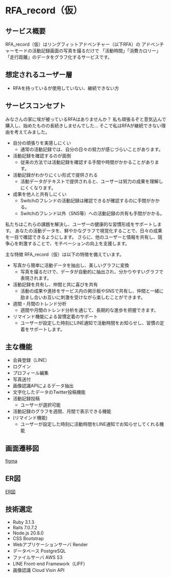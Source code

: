 # RFA_record（仮）

## サービス概要
RFA_record（仮）はリングフィットアドベンチャー（以下RFA）の
アドベンチャーモードの活動記録画面の写真を撮るだけで
「活動時間」「消費カロリー」「走行距離」のデータをグラフ化するサービスです。

## 想定されるユーザー層
- RFAを持っているが使用していない、継続できない方

## サービスコンセプト
みなさんの家に埃が被っているRFAはありませんか？
私も頑張るぞと意気込んで購入し、始めたものの長続きしませんでした...
そこで私はRFAが継続できない理由を考えてみました。

- 自分の頑張りを実感しにくい
  - 通常の活動記録では、自分の日々の努力が感じづらいことがあります。
- 活動記録を確認するのが面倒
  - 従来の方法では活動記録を確認する手間や時間がかかることがあります。
- 活動記録がわかりにくい形式で提供される
  - 活動データがテキストで提供されると、ユーザーは努力の成果を理解しにくくなります。
- 成果を他人と共有しにくい
  - Switchのフレンドの活動記録は確認できるが確認するのに手間がかかる。
  - Switchのフレンド以外（SNS等）への活動記録の共有も手間がかかる。

私たちはこれらの課題を解決し、ユーザーの健康的な習慣形成をサポートします。
あなたの活動データを、鮮やかなグラフで視覚化することで、日々の成果を一目で確認できるようにします。
さらに、他のユーザーと情報を共有し、競争心を刺激することで、モチベーションの向上を支援します。

主な特徴
RFA_record（仮）は以下の特徴を備えています。

- 写真から簡単に活動データを抽出し、美しいグラフに変換
  - 写真を撮るだけで、データが自動的に抽出され、分かりやすいグラフで表現されます。
- 活動記録を共有し、仲間と共に喜びを共有
  - 活動の成果や進捗をサービス内の掲示板やSNSで共有し、仲間と一緒に励まし合いお互いに刺激を受けながら楽しむことができます。
- 週間・月間のトレンド分析
  - 週間や月間のトレンド分析を通じて、長期的な進歩を把握できます。
- リマインド機能による習慣定着のサポート
  - ユーザーが設定した時刻にLINE通知で活動時間をお知らせし、習慣の定着をサポートします。

## 主な機能
- 会員登録（LINE）
- ログイン
- プロフィール編集
- 写真送付
- 画像認識APIによるデータ抽出
- 文字化したデータのTwitter投稿機能
- 活動記録投稿
  - ユーザーが選択可能
- 活動記録のグラフを週間、月間で表示できる機能
- (リマインド機能)
  - ユーザーが設定した時刻に活動時間をLINE通知でお知らせしてくれる機能

## 画面遷移図
[figma](https://www.figma.com/file/un8cIHFMRvSCLWNKG3npIT/%E7%94%BB%E9%9D%A2%E9%81%B7%E7%A7%BB%E5%9B%B3?type=design&node-id=0%3A1&mode=design&t=iHrcsFHyKmszz8YF-1)

## ER図
[ER図](https://drive.google.com/file/d/1wM5mSui0ylUu6iIfC968MGkoe8Krycow/view?usp=sharing)

## 技術選定
- Ruby 3.1.3
- Rails 7.0.7.2
- Node.js 20.8.0
- CSS Bootstrap
- Webアプリケーションサーバ Render
- データベース PostgreSQL
- ファイルサーバ AWS S3
- LINE Front-end Framework（LIFF）
- 画像認識 Cloud Visin API
